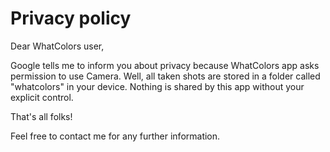 # Privacy policy

Dear WhatColors user,

Google tells me to inform you about privacy because WhatColors app asks permission to use Camera. 
Well, all taken shots are stored in a folder called "whatcolors" in your device. Nothing is shared by this app without your explicit control.

That's all folks!

Feel free to contact me for any further information.
